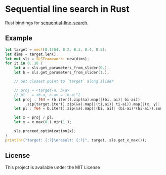 # Sequential line search in Rust

Rust bindings for [sequential-line-search](https://github.com/yuki-koyama/sequential-line-search).

## Example
```rust
let target = vec![0.1f64, 0.2, 0.3, 0.4, 0.5];
let dims = target.len();
let mut sls = SLSFramework::new(dims);
for it in 0..10 {
    let a = sls.get_parameters_from_slider(0.);
    let b = sls.get_parameters_from_slider(1.);

    // Get closest point to `target` along slider

    // proj = <target-a, b-a>
    // pl   = <b-a, b-a> = |b-a|^2
    let proj : f64 = (b.iter().zip(&a).map(|(bi, ai)| bi-ai))
         .zip(target.iter().zip(&a).map(|(ti,ai)| ti-ai)).map(|(x, y)| x*y).sum();
    let pl : f64 = b.iter().zip(&a).map(|(bi, ai)| (bi-ai)*(bi-ai)).sum();

    let x = proj / pl;
    let x = x.max(0.).min(1.);

    sls.proceed_optimization(x);
}
println!("target: {:?}\nresult: {:?}", target, sls.get_x_max());
```


## License

This project is available under the MIT License
